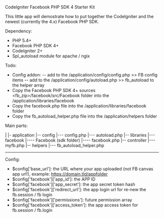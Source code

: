 CodeIgniter Facebook PHP SDK 4 Starter Kit

This little app will demostrate how to put together the CodeIgniter and the newest (currently the 4.x) Facebook PHP SDK.


Dependency:
  - PHP 5.4+
  - Facebook PHP SDK 4+
  - CodeIgniter 2+
  - Spl_autoload module for apache / ngix


Todo:
  - Config addon:
    -- add to the <root>/application/config/config.php >> FB config items
    -- add to the <root>/application/config/autoload.php >> fb_autoload to the helper array
  - Copy the Facebook PHP SDK 4+ sources <fb_zip>/facebook/src/Facebook folder into the <root>/application/libraries/facebook
  - Copy the facebook.php file into the <root>/application/libraries/facebook folder
  - Copy the fb_autoload_helper.php file into the <root>/application/helpers folder


Main parts:

<ROOT>
  |
  |- application
        |-- config
            |--- config.php
            |--- autoload.php
        |-- libraries
            |--- facebook
                    |---- Facebook (sdk folder)
                    |---- facebook.php
        |-- controller
            |--- myfb.php
        |-- helpers
            |--- fb_autoload_helper.php


-----------------------

Config:
 - $config['base_url']: the URL where your app uploaded (not FB canvas app url!), example: https://domain.tld/appfolder
 - $config['facebook']['app_id']: the APP ID
 - $config['facebook']['app_secret']: the app secret token hash
 - $config['facebook']['redirect_url']: the app login url for re-new the fb.session / fb login
 - $config['facebook']['permissions']: future permission array
 - $config['facebook']['access_token']: the app access token for fb.session / fb.login







